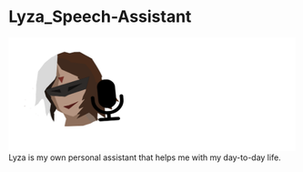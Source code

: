 # Lyza_Speech-Assistant
<img src="image/lyza-full-logo.png" width="546" height="200">
Lyza is my own personal assistant that helps me with my day-to-day life.

